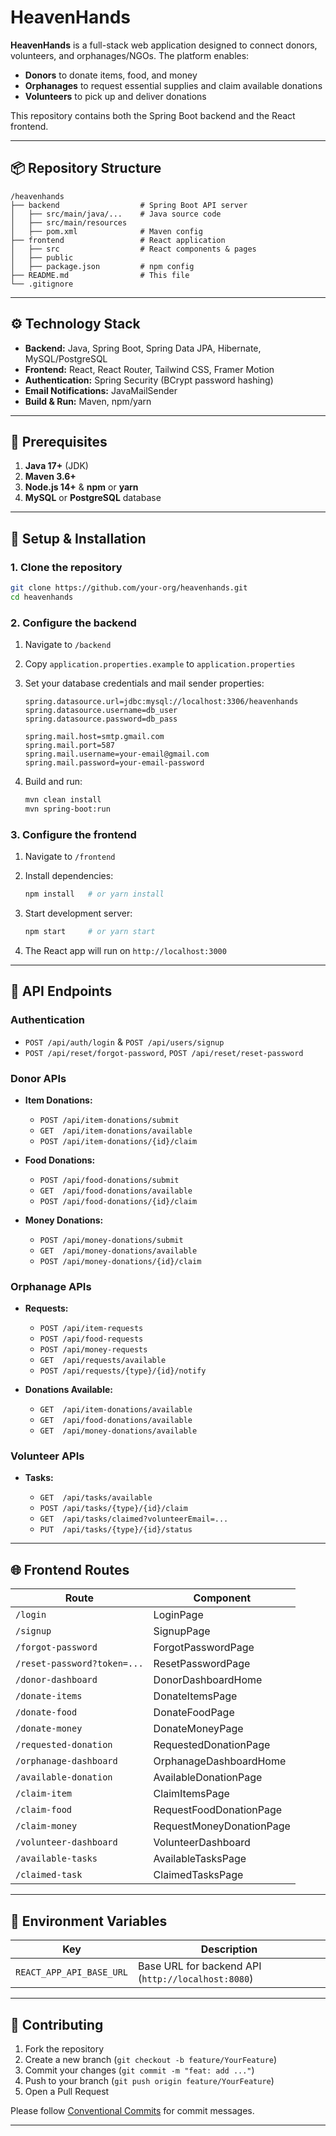 # HeavenHands

**HeavenHands** is a full-stack web application designed to connect donors, volunteers, and orphanages/NGOs. The platform enables:

* **Donors** to donate items, food, and money
* **Orphanages** to request essential supplies and claim available donations
* **Volunteers** to pick up and deliver donations

This repository contains both the Spring Boot backend and the React frontend.

---

## 📦 Repository Structure

```
/heavenhands
├── backend                  # Spring Boot API server
│   ├── src/main/java/...    # Java source code
│   ├── src/main/resources  
│   ├── pom.xml              # Maven config
├── frontend                 # React application
│   ├── src                  # React components & pages
│   ├── public
│   ├── package.json         # npm config
├── README.md                # This file
└── .gitignore
```

---

## ⚙️ Technology Stack

* **Backend:** Java, Spring Boot, Spring Data JPA, Hibernate, MySQL/PostgreSQL
* **Frontend:** React, React Router, Tailwind CSS, Framer Motion
* **Authentication:** Spring Security (BCrypt password hashing)
* **Email Notifications:** JavaMailSender
* **Build & Run:** Maven, npm/yarn

---

## 🚀 Prerequisites

1. **Java 17+** (JDK)
2. **Maven 3.6+**
3. **Node.js 14+** & **npm** or **yarn**
4. **MySQL** or **PostgreSQL** database

---

## 🔧 Setup & Installation

### 1. Clone the repository

```bash
git clone https://github.com/your-org/heavenhands.git
cd heavenhands
```

### 2. Configure the backend

1. Navigate to `/backend`
2. Copy `application.properties.example` to `application.properties`
3. Set your database credentials and mail sender properties:

   ```properties
   spring.datasource.url=jdbc:mysql://localhost:3306/heavenhands
   spring.datasource.username=db_user
   spring.datasource.password=db_pass

   spring.mail.host=smtp.gmail.com
   spring.mail.port=587
   spring.mail.username=your-email@gmail.com
   spring.mail.password=your-email-password
   ```
4. Build and run:

   ```bash
   mvn clean install
   mvn spring-boot:run
   ```

### 3. Configure the frontend

1. Navigate to `/frontend`
2. Install dependencies:

   ```bash
   npm install   # or yarn install
   ```
3. Start development server:

   ```bash
   npm start     # or yarn start
   ```
4. The React app will run on `http://localhost:3000`

---

## 📑 API Endpoints

### Authentication

* `POST /api/auth/login` & `POST /api/users/signup`
* `POST /api/reset/forgot-password`, `POST /api/reset/reset-password`

### Donor APIs

* **Item Donations:**

  * `POST /api/item-donations/submit`
  * `GET  /api/item-donations/available`
  * `POST /api/item-donations/{id}/claim`
* **Food Donations:**

  * `POST /api/food-donations/submit`
  * `GET  /api/food-donations/available`
  * `POST /api/food-donations/{id}/claim`
* **Money Donations:**

  * `POST /api/money-donations/submit`
  * `GET  /api/money-donations/available`
  * `POST /api/money-donations/{id}/claim`

### Orphanage APIs

* **Requests:**

  * `POST /api/item-requests`
  * `POST /api/food-requests`
  * `POST /api/money-requests`
  * `GET  /api/requests/available`
  * `POST /api/requests/{type}/{id}/notify`
* **Donations Available:**

  * `GET  /api/item-donations/available`
  * `GET  /api/food-donations/available`
  * `GET  /api/money-donations/available`

### Volunteer APIs

* **Tasks:**

  * `GET  /api/tasks/available`
  * `POST /api/tasks/{type}/{id}/claim`
  * `GET  /api/tasks/claimed?volunteerEmail=...`
  * `PUT  /api/tasks/{type}/{id}/status`

---

## 🌐 Frontend Routes

| Route                       | Component                |
| --------------------------- | ------------------------ |
| `/login`                    | LoginPage                |
| `/signup`                   | SignupPage               |
| `/forgot-password`          | ForgotPasswordPage       |
| `/reset-password?token=...` | ResetPasswordPage        |
| `/donor-dashboard`          | DonorDashboardHome       |
| `/donate-items`             | DonateItemsPage          |
| `/donate-food`              | DonateFoodPage           |
| `/donate-money`             | DonateMoneyPage          |
| `/requested-donation`       | RequestedDonationPage    |
| `/orphanage-dashboard`      | OrphanageDashboardHome   |
| `/available-donation`       | AvailableDonationPage    |
| `/claim-item`               | ClaimItemsPage           |
| `/claim-food`               | RequestFoodDonationPage  |
| `/claim-money`              | RequestMoneyDonationPage |
| `/volunteer-dashboard`      | VolunteerDashboard       |
| `/available-tasks`          | AvailableTasksPage       |
| `/claimed-task`             | ClaimedTasksPage         |

---

## 📝 Environment Variables

| Key                      | Description                                        |
| ------------------------ | -------------------------------------------------- |
| `REACT_APP_API_BASE_URL` | Base URL for backend API (`http://localhost:8080`) |

---

## 🤝 Contributing

1. Fork the repository
2. Create a new branch (`git checkout -b feature/YourFeature`)
3. Commit your changes (`git commit -m "feat: add ..."`)
4. Push to your branch (`git push origin feature/YourFeature`)
5. Open a Pull Request

Please follow [Conventional Commits](https://www.conventionalcommits.org/) for commit messages.

---

